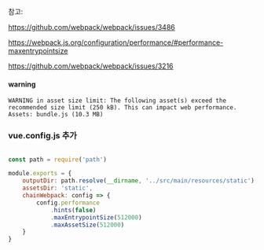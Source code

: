 참고:

https://github.com/webpack/webpack/issues/3486

https://webpack.js.org/configuration/performance/#performance-maxentrypointsize

https://github.com/webpack/webpack/issues/3216


#### warning

```
WARNING in asset size limit: The following asset(s) exceed the recommended size limit (250 kB). This can impact web performance. Assets: bundle.js (10.3 MB)
```


### vue.config.js 추가

```js

const path = require('path')

module.exports = {
    outputDir: path.resolve(__dirname, '../src/main/resources/static'),
    assetsDir: 'static',
    chainWebpack: config => {
        config.performance
            .hints(false)
            .maxEntrypointSize(512000)
            .maxAssetSize(512000)
    }
}

```